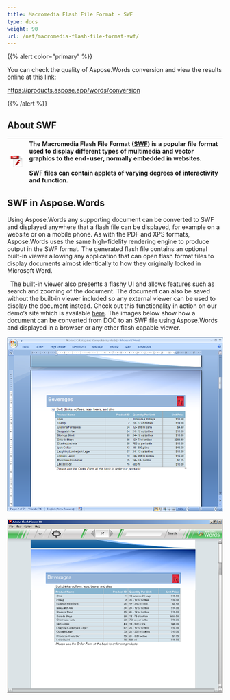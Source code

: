 ```yaml
---
title: Macromedia Flash File Format - SWF
type: docs
weight: 90
url: /net/macromedia-flash-file-format-swf/
---
```


{{% alert color="primary" %}} 

You can check the quality of Aspose.Words conversion and view the results online at this link:

<https://products.aspose.app/words/conversion>

{{% /alert %}} 


## **About SWF**

|![todo:image_alt_text](macromedia-flash-file-format-swf_1.png)|The Macromedia Flash File Format ([SWF](https://wiki.fileformat.com/page-description-language/swf/)) is a popular file format used to display different types of multimedia and vector graphics to the end-user, normally embedded in websites. <br><br>SWF files can contain applets of varying degrees of interactivity and function.|
| :- | :- |
## **SWF in Aspose.Words**
Using Aspose.Words any supporting document can be converted to SWF and displayed anywhere that a flash file can be displayed, for example on a website or on a mobile phone. As with the PDF and XPS formats, Aspose.Words uses the same high-fidelity rendering engine to produce output in the SWF format. The generated flash file contains an optional built-in viewer allowing any application that can open flash format files to display documents almost identically to how they originally looked in Microsoft Word. 

` `The built-in viewer also presents a flashy UI and allows features such as search and zooming of the document. The document can also be saved without the built-in viewer included so any external viewer can be used to display the document instead. Check out this functionality in action on our demo’s site which is available [here](http://www.aspose.com/demos/.net-components/aspose.words/default.aspx). The images below show how a document can be converted from DOC to an SWF file using Aspose.Words and displayed in a browser or any other flash capable viewer.

![todo:image_alt_text](macromedia-flash-file-format-swf_2.png)




![todo:image_alt_text](macromedia-flash-file-format-swf_3.png)
